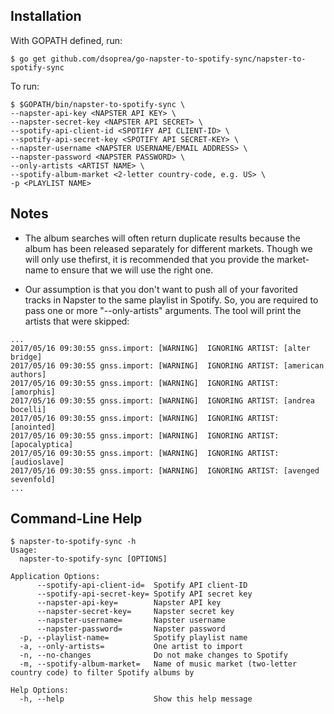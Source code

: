 ## Installation

With GOPATH defined, run:

```
$ go get github.com/dsoprea/go-napster-to-spotify-sync/napster-to-spotify-sync
```

To run:

```
$ $GOPATH/bin/napster-to-spotify-sync \
--napster-api-key <NAPSTER API KEY> \
--napster-secret-key <NAPSTER API SECRET> \
--spotify-api-client-id <SPOTIFY API CLIENT-ID> \
--spotify-api-secret-key <SPOTIFY API SECRET-KEY> \
--napster-username <NAPSTER USERNAME/EMAIL ADDRESS> \
--napster-password <NAPSTER PASSWORD> \
--only-artists <ARTIST NAME> \
--spotify-album-market <2-letter country-code, e.g. US> \
-p <PLAYLIST NAME>
```


## Notes

- The album searches will often return duplicate results because the album has been released separately for different markets. Though we will only use thefirst, it is recommended that you provide the market-name to ensure that we will use the right one.

- Our assumption is that you don't want to push all of your favorited tracks in Napster to the same playlist in Spotify. So, you are required to pass one or more "--only-artists" arguments. The tool will print the artists that were skipped:

```
...
2017/05/16 09:30:55 gnss.import: [WARNING]  IGNORING ARTIST: [alter bridge]
2017/05/16 09:30:55 gnss.import: [WARNING]  IGNORING ARTIST: [american authors]
2017/05/16 09:30:55 gnss.import: [WARNING]  IGNORING ARTIST: [amorphis]
2017/05/16 09:30:55 gnss.import: [WARNING]  IGNORING ARTIST: [andrea bocelli]
2017/05/16 09:30:55 gnss.import: [WARNING]  IGNORING ARTIST: [anointed]
2017/05/16 09:30:55 gnss.import: [WARNING]  IGNORING ARTIST: [apocalyptica]
2017/05/16 09:30:55 gnss.import: [WARNING]  IGNORING ARTIST: [audioslave]
2017/05/16 09:30:55 gnss.import: [WARNING]  IGNORING ARTIST: [avenged sevenfold]
...
```


## Command-Line Help

```
$ napster-to-spotify-sync -h
Usage:
  napster-to-spotify-sync [OPTIONS]

Application Options:
      --spotify-api-client-id=  Spotify API client-ID
      --spotify-api-secret-key= Spotify API secret key
      --napster-api-key=        Napster API key
      --napster-secret-key=     Napster secret key
      --napster-username=       Napster username
      --napster-password=       Napster password
  -p, --playlist-name=          Spotify playlist name
  -a, --only-artists=           One artist to import
  -n, --no-changes              Do not make changes to Spotify
  -m, --spotify-album-market=   Name of music market (two-letter country code) to filter Spotify albums by

Help Options:
  -h, --help                    Show this help message
```
